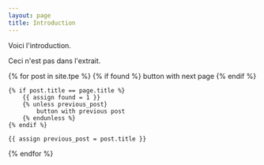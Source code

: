 ```yaml
---
layout: page
title: Introduction
---
```

Voici l'introduction.
<!--more-->
Ceci n'est pas dans l'extrait.

{% for post in site.tpe %}
	{% if found %}
		button with next page
	{% endif %}

	{% if post.title == page.title %}
		{{ assign found = 1 }}
		{% unless previous_post}
			button with previous post
		{% endunless %}
	{% endif %}
	
	{{ assign previous_post = post.title }}
{% endfor %}